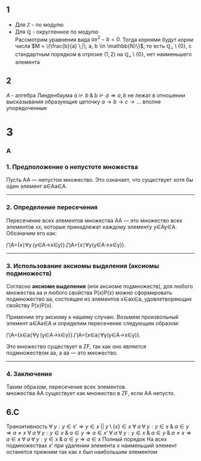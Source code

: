 

## 1
- Для $\mathbb{Z}$ - по модулю
- Для $\mathbb{Q}$ - округленное по модулю  
Рассмотрим уравнения вида $ax^{2} - b = 0$. Тогда корнями будут корни числа $M = \{\frac{b}{a} \;|\; a, b \in \mathbb{N}\}$, то есть $\mathbb{Q}_{+} \setminus \{0\}$, с стандартным порядком в отрезке $(1, 2)$ на $\mathbb{Q}_{+} \setminus \{0\}$, нет наименьшего элемента

## 2
$A$ - алгебра Линденбаума
$a \not \vdash b \;\&\; b \not \vdash a \Rightarrow a, b$  не лежат в отношении
высказывания образующие цепочку $a \to b \to c \to \dots$ вполне упорядоченные

# 3

### A
### 1. Предположение о непустоте множества

Пусть AA — непустое множество. Это означает, что существует хотя бы один элемент a∈Aa∈A.

---

### 2. Определение пересечения

Пересечение всех элементов множества AA — это множество всех элементов xx, которые принадлежат каждому элементу y∈Ay∈A. Обозначим его как:

⋂A={x∣∀y (y∈A→x∈y)}.⋂A={x∣∀y(y∈A→x∈y)}.

---

### 3. Использование аксиомы выделения (аксиомы подмножеств)

Согласно **аксиоме выделения** (или аксиоме подмножеств), для любого множества aa и любого свойства P(x)P(x) можно сформировать подмножество aa, состоящее из элементов x∈ax∈a, удовлетворяющих свойству P(x)P(x).

Применим эту аксиому к нашему случаю. Возьмем произвольный элемент a∈Aa∈A и определим пересечение следующим образом:

⋂A={x∈a∣∀y (y∈A→x∈y)}.⋂A={x∈a∣∀y(y∈A→x∈y)}.

Это множество существует в ZF, так как оно является подмножеством aa, а aa — это множество.

---

### 4. Заключение

Таким образом, пересечение всех элементов множества AA существует как множество в ZF, если AA непусто.
## 6.C 
Транзитивность
$\forall \; y : y \in x' \Rightarrow y \in x \;||\; y \setminus \{x\} \in x$
$\forall \; a \; \forall \; y : y \in x \;\&\; a \in y \Rightarrow a \neq x$
$\forall \; a \;\forall\; y : y \in x \;\&\; a \in y \Rightarrow a \in x'$
$\forall \;a \;\forall\; y : y \in x \;\&\; a \in y \;\&\; a \neq x \Rightarrow a\in x$
$\forall \;a \;\forall\; y : y \in x \;\&\; a \in y \Rightarrow a\in x$
Полный порядок
На всех подмножествах $x'$ при удалении элемента $x$ наименьший элемент останется прежним так как $x$ был наибольшим элементом




